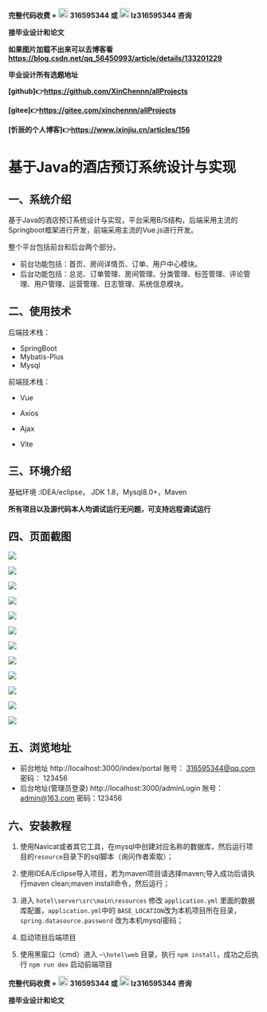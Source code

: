 **完整代码收费 +  <img src="E:/devEnvironment/IDEA_Programs/bookstore/pictures/qq.svg" width="20"> 316595344     或   <img src="E:/devEnvironment/IDEA_Programs/bookstore/pictures/weChat.svg" width="20"> lz316595344  咨询** 

**接毕业设计和论文**

**如果图片加载不出来可以去博客看 https://blog.csdn.net/qq_56450993/article/details/133201229**

**毕业设计所有选题地址**

**[github]👉https://github.com/XinChennn/allProjects**

**[gitee]👉https://gitee.com/xinchennn/allProjects**

**[忻辰的个人博客]👉https://www.ixinjiu.cn/articles/156**

# 基于Java的酒店预订系统设计与实现

## 一、系统介绍

基于Java的酒店预订系统设计与实现，平台采用B/S结构，后端采用主流的Springboot框架进行开发，前端采用主流的Vue.js进行开发。

整个平台包括前台和后台两个部分。

- 前台功能包括：首页、房间详情页、订单、用户中心模块。
- 后台功能包括：总览、订单管理、房间管理、分类管理、标签管理、评论管理、用户管理、运营管理、日志管理、系统信息模块。

## 二、使用技术

后端技术栈：

- SpringBoot
- Mybatis-Plus
- Mysql

前端技术栈：

- Vue

- Axios

- Ajax

- Vite


## 三、环境介绍

基础环境 :IDEA/eclipse， JDK 1.8，Mysql8.0+，Maven

**所有项目以及源代码本人均调试运行无问题，可支持远程调试运行**

## 四、页面截图

![](./pictures/img1.jpg)

![](./pictures/img12.jpg)

![](./pictures/img2.jpg)

![](./pictures/img3.jpg)

![](./pictures/img4.jpg)

![](./pictures/img5.jpg)

![](./pictures/img6.jpg)

![](./pictures/img7.jpg)

![](./pictures/img8.jpg)

![](./pictures/img9.jpg)

![](./pictures/img10.jpg)

![](./pictures/img11.jpg)

## 五、浏览地址

  - 前台地址  http://localhost:3000/index/portal  账号： 316595344@qq.com 密码： 123456
  - 后台地址(管理员登录) http://localhost:3000/adminLogin  账号： admin@163.com  密码：123456

## 六、安装教程

1. 使用Navicat或者其它工具，在mysql中创建对应名称的数据库，然后运行项目的`resource`目录下的sql脚本（询问作者索取）；

2. 使用IDEA/Eclipse导入项目，若为maven项目请选择maven;导入成功后请执行maven clean;maven install命令，然后运行；

3. 进入 `hotel\server\src\main\resources` 修改 `application.yml` 里面的数据库配置，`application.yml`中的 `BASE_LOCATION`改为本机项目所在目录， `spring.datasource.password` 改为本机mysql密码；

4. 启动项目后端项目

5. 使用黑窗口（cmd）进入 `~\hotel\web` 目录，执行 `npm install`，成功之后执行 `npm run dev` 启动前端项目

**完整代码收费 +  <img src="E:/devEnvironment/IDEA_Programs/bookstore/pictures/qq.svg" width="20"> 316595344     或   <img src="E:/devEnvironment/IDEA_Programs/bookstore/pictures/weChat.svg" width="20"> lz316595344  咨询** 

**接毕业设计和论文**
